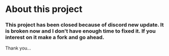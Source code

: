 # About this project
### This project has been closed because of discord new update. It is broken now and I don't have enough time to fixed it. If you interest on it make a fork and go ahead. 

Thank you...
